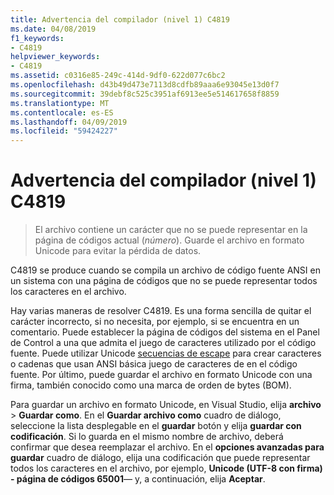 ```yaml
---
title: Advertencia del compilador (nivel 1) C4819
ms.date: 04/08/2019
f1_keywords:
- C4819
helpviewer_keywords:
- C4819
ms.assetid: c0316e85-249c-414d-9df0-622d077c6bc2
ms.openlocfilehash: d43b49d473e7113d8cdfb89aaa6e93045e13d0f7
ms.sourcegitcommit: 39debf8c525c3951af6913ee5e514617658f8859
ms.translationtype: MT
ms.contentlocale: es-ES
ms.lasthandoff: 04/09/2019
ms.locfileid: "59424227"
---
```

# <a name="compiler-warning-level-1-c4819"></a>Advertencia del compilador (nivel 1) C4819

> El archivo contiene un carácter que no se puede representar en la página de códigos actual (*número*). Guarde el archivo en formato Unicode para evitar la pérdida de datos.

C4819 se produce cuando se compila un archivo de código fuente ANSI en un sistema con una página de códigos que no se puede representar todos los caracteres en el archivo.

Hay varias maneras de resolver C4819. Es una forma sencilla de quitar el carácter incorrecto, si no necesita, por ejemplo, si se encuentra en un comentario. Puede establecer la página de códigos del sistema en el Panel de Control a una que admita el juego de caracteres utilizado por el código fuente. Puede utilizar Unicode [secuencias de escape](/cpp/c-language/escape-sequences) para crear caracteres o cadenas que usan ANSI básica juego de caracteres de en el código fuente. Por último, puede guardar el archivo en formato Unicode con una firma, también conocido como una marca de orden de bytes (BOM).

Para guardar un archivo en formato Unicode, en Visual Studio, elija **archivo** > **Guardar como**. En el **Guardar archivo como** cuadro de diálogo, seleccione la lista desplegable en el **guardar** botón y elija **guardar con codificación**. Si lo guarda en el mismo nombre de archivo, deberá confirmar que desea reemplazar el archivo. En el **opciones avanzadas para guardar** cuadro de diálogo, elija una codificación que puede representar todos los caracteres en el archivo, por ejemplo, **Unicode (UTF-8 con firma) - página de códigos 65001**— y, a continuación, elija  **Aceptar**.